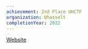 ```yaml
---
achievement: 2nd Place UHCTF
organization: Uhasselt
completionYear: 2022
---
```


[Website](https://uhctf.be/)
